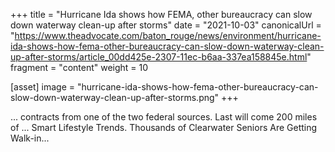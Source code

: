 +++
title = "Hurricane Ida shows how FEMA, other bureaucracy can slow down waterway clean-up after storms"
date = "2021-10-03"
canonicalUrl = "https://www.theadvocate.com/baton_rouge/news/environment/hurricane-ida-shows-how-fema-other-bureaucracy-can-slow-down-waterway-clean-up-after-storms/article_00dd425e-2307-11ec-b6aa-337ea158845e.html"
fragment = "content"
weight = 10

[asset]
    image = "hurricane-ida-shows-how-fema-other-bureaucracy-can-slow-down-waterway-clean-up-after-storms.png"
+++

... contracts from one of the two federal sources. Last will come 200 miles 
of ... Smart Lifestyle Trends. Thousands of Clearwater Seniors Are Getting 
Walk-in...
